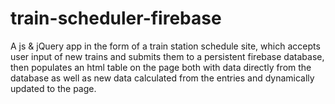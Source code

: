 # train-scheduler-firebase

A js & jQuery app in the form of a train station schedule site, which accepts user input 
of new trains and submits them to a persistent firebase database, then populates an html table on the page both with data directly from the database as well as new data calculated from the entries and dynamically updated to the page.
